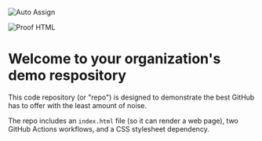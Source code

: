 ![Auto Assign](https://github.com/EYA-LLP/demo-repository/actions/workflows/auto-assign.yml/badge.svg)

![Proof HTML](https://github.com/EYA-LLP/demo-repository/actions/workflows/proof-html.yml/badge.svg)

# Welcome to your organization's demo respository
This code repository (or "repo") is designed to demonstrate the best GitHub has to offer with the least amount of noise.

The repo includes an `index.html` file (so it can render a web page), two GitHub Actions workflows, and a CSS stylesheet dependency.
